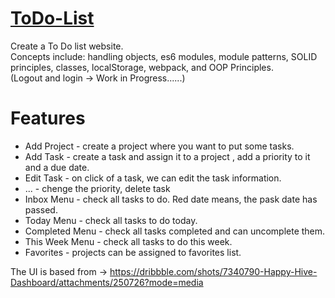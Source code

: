 # [ToDo-List](https://dorisashehi.github.io/ToDo-List/)


Create a To Do list website. \
Concepts include: handling objects, es6 modules, module patterns, SOLID principles, classes, localStorage, webpack, and OOP Principles. \
(Logout and login -> Work in Progress......)

# Features

- Add Project - create a project where you want to put some tasks.
- Add Task - create a task and assign it to a project , add a priority to it and a due date.
- Edit Task - on click of a task, we can edit the task information.
- ... - chenge the priority, delete task
- Inbox Menu - check all tasks to do. Red date means, the pask date has passed.
- Today Menu - check all tasks to do today.
- Completed Menu - check all tasks completed and can uncomplete them.
- This Week Menu - check all tasks to do this week.
- Favorites - projects can be assigned to favorites list.


The UI is based from -> https://dribbble.com/shots/7340790-Happy-Hive-Dashboard/attachments/250726?mode=media


